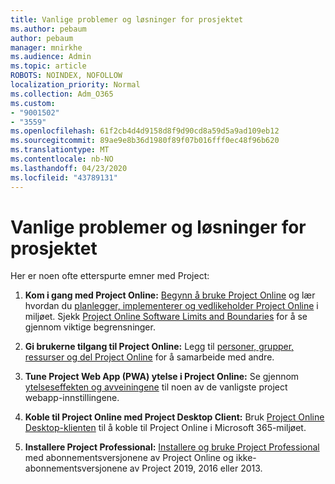 ```yaml
---
title: Vanlige problemer og løsninger for prosjektet
ms.author: pebaum
author: pebaum
manager: mnirkhe
ms.audience: Admin
ms.topic: article
ROBOTS: NOINDEX, NOFOLLOW
localization_priority: Normal
ms.collection: Adm_O365
ms.custom:
- "9001502"
- "3559"
ms.openlocfilehash: 61f2cb4d4d9158d8f9d90cd8a59d5a9ad109eb12
ms.sourcegitcommit: 89ae9e8b36d1980f89f07b016fff0ec48f96b620
ms.translationtype: MT
ms.contentlocale: nb-NO
ms.lasthandoff: 04/23/2020
ms.locfileid: "43789131"
---
```

# <a name="project-common-issues-and-resolutions"></a>Vanlige problemer og løsninger for prosjektet

Her er noen ofte etterspurte emner med Project:

1. **Kom i gang med Project Online:**  [Begynn å bruke Project Online](https://docs.microsoft.com/ProjectOnline/get-started-with-project-online) og lær hvordan du [planlegger, implementerer og vedlikeholder Project Online](https://docs.microsoft.com/projectonline/project-online) i miljøet. Sjekk [Project Online Software Limits and Boundaries](https://docs.microsoft.com/ProjectOnline/project-online-software-boundaries-and-limits) for å se gjennom viktige begrensninger.

2. **Gi brukerne tilgang til Project Online:** Legg til [personer, grupper, ressurser og del Project Online](https://docs.microsoft.com/projectonline/step-2-add-people-to-project-online) for å samarbeide med andre. 

3. **Tune Project Web App (PWA) ytelse i Project Online:** Se gjennom [ytelseseffekten og avveiningene](https://docs.microsoft.com/projectonline/tune-project-online-performance) til noen av de vanligste project webapp-innstillingene.

4. **Koble til Project Online med Project Desktop Client:** Bruk [Project Online Desktop-klienten](https://docs.microsoft.com/projectonline/connect-to-project-online-with-the-project-online-desktop-client) til å koble til Project Online i Microsoft 365-miljøet. 

5. **Installere Project Professional:** [Installere og bruke Project Professional](https://support.office.com/article/install-project-7059249b-d9fe-4d61-ab96-5c5bf435f281) med abonnementsversjonene av Project Online og ikke-abonnementsversjonene av Project 2019, 2016 eller 2013.
